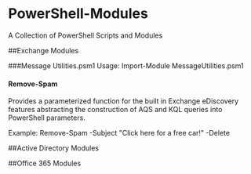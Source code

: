 # PowerShell-Modules
A Collection of PowerShell Scripts and Modules

##Exchange Modules

###Message Utilities.psm1
Usage: Import-Module MessageUtilities.psm1

#### Remove-Spam
Provides a parameterized function for the built in Exchange eDiscovery features abstracting the construction of AQS and KQL queries into PowerShell parameters.

Example: Remove-Spam -Subject "Click here for a free car!" -Delete

##Active Directory Modules


##Office 365 Modules
